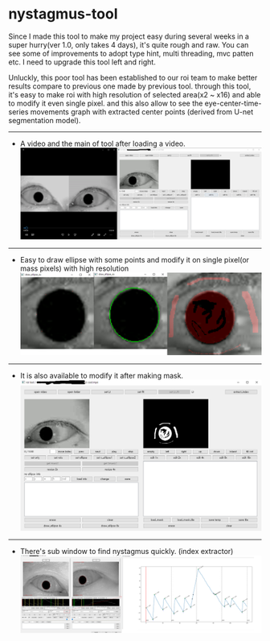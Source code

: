 # nystagmus-tool

Since I made this tool to make my project easy during several weeks in a super hurry(ver 1.0, only takes 4 days), it's quite rough and raw.
You can see some of improvements to adopt type hint, multi threading, mvc patten etc.
I need to upgrade this tool left and right. 

Unluckly, this poor tool has been established to our roi team to make better results compare to previous one made by previous tool.
through this tool, it's easy to make roi with high resolution of selected area(x2 ~ x16) and able to modify it even single pixel.
and this also allow to see the eye-center-time-series movements graph with extracted center points (derived from U-net segmentation model).

***
* A video and the main of tool after loading a video.
![video and tool_main_video_loaded](./images/tool1.png)


***
* Easy to draw ellipse with some points and modify it on single pixel(or mass pixels) with high resolution 
![draw ellipse and modify](./images/tool2.png)


***
* It is also available to modify it after making mask.
![mask made](./images/tool3.png)

***
* There's sub window to find nystagmus quickly. (index extractor)
![index extractor](./images/tool4.png)
